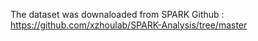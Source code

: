 The dataset was downaloaded from SPARK Github : https://github.com/xzhoulab/SPARK-Analysis/tree/master
